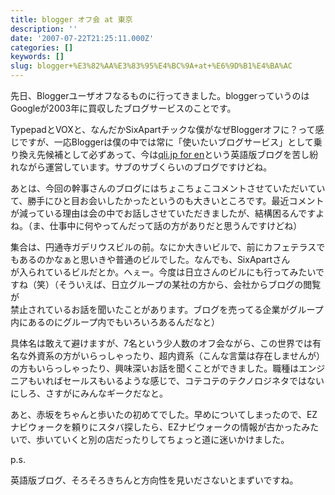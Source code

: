 ```yaml
---
title: blogger オフ会 at 東京
description: ''
date: '2007-07-22T21:25:11.000Z'
categories: []
keywords: []
slug: blogger+%E3%82%AA%E3%83%95%E4%BC%9A+at+%E6%9D%B1%E4%BA%AC
---
```

先日、Bloggerユーザオフなるものに行ってきました。bloggerっていうのはGoogleが2003年に買収したブログサービスのことです。

TypepadとVOXと、なんだかSixApartチックな僕がなぜBloggerオフに？って感じですが、一応Bloggerは僕の中では常に「使いたいブログサービス」として乗り換え先候補として必ずあって、今は[qli.jp for en](http://9-li.blogspot.com/)という英語版ブログを苦し紛れながら運営しています。サブのサブくらいのブログですけどね。  
  
あとは、今回の幹事さんのブログにはちょこちょこコメントさせていただいていて、勝手にひと目お会いしたかったというのも大きいところです。最近コメント  
が減っている理由は会の中でお話しさせていただきましたが、結構困るんですよね。（ま、仕事中に何やってんだって話の方がありだと思うんですけどね）

集合は、円通寺ガデリウスビルの前。なにか大きいビルで、前にカフェテラスでもあるのかなぁと思いきや普通のビルでした。なんでも、SixApartさん  
が入られているビルだとか。へぇー。今度は日立さんのビルにも行ってみたいですね（笑）（そういえば、日立グループの某社の方から、会社からブログの閲覧が  
禁止されているお話を聞いたことがあります。ブログを売ってる企業がグループ内にあるのにグループ内でもいろいろあるんだなと）

具体名は敢えて避けますが、7名という少人数のオフ会ながら、この世界では有名な外資系の方がいらっしゃったり、超内資系（こんな言葉は存在しませんが）  
の方もいらっしゃったり、興味深いお話を聞くことができました。職種はエンジニアもいればセールスもいるような感じで、コテコテのテクノロジネタではない  
にしろ、さすがにみんなギークだなと。

あと、赤坂をちゃんと歩いたの初めてでした。早めについてしまったので、EZナビウォークを頼りにスタバ探したら、EZナビウォークの情報が古かったみたいで、歩いていくと別の店だったりしてちょっと道に迷いかけました。

p.s.

英語版ブログ、そろそろきちんと方向性を見いださないとまずいですね。